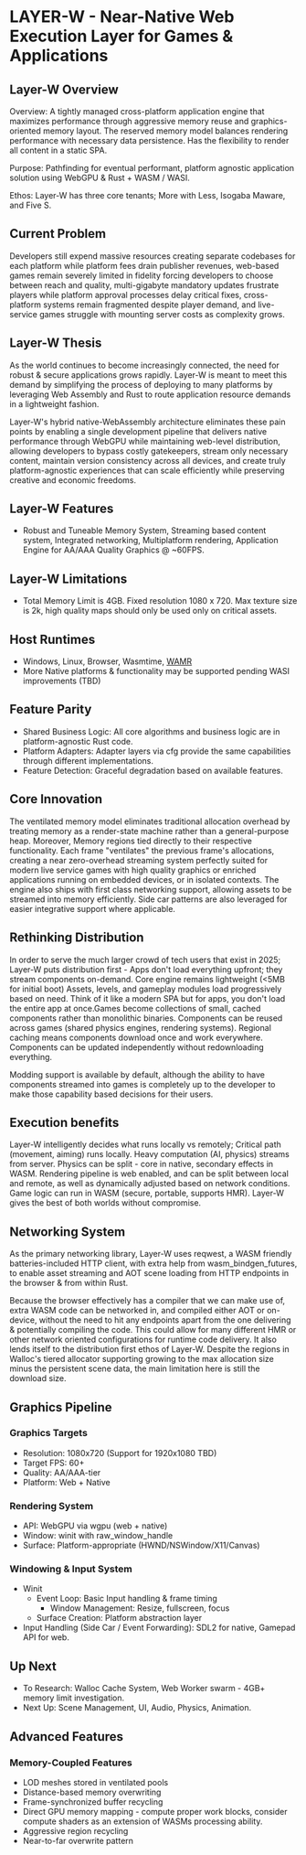 # LAYER-W - Near-Native Web Execution Layer for Games & Applications

## Layer-W Overview

Overview: A tightly managed cross-platform application engine that maximizes performance through aggressive memory reuse and graphics-oriented memory layout. The reserved memory model balances rendering performance with necessary data persistence. Has the flexibility to render all content in a static SPA.

Purpose: Pathfinding for eventual performant, platform agnostic application solution using WebGPU & Rust + WASM / WASI.

Ethos: Layer-W has three core tenants; More with Less, Isogaba Maware, and Five S.

## Current Problem

Developers still expend massive resources creating separate codebases for each platform while platform fees drain publisher revenues, web-based games remain severely limited in fidelity forcing developers to choose between reach and quality, multi-gigabyte mandatory updates frustrate players while platform approval processes delay critical fixes, cross-platform systems remain fragmented despite player demand, and live-service games struggle with mounting server costs as complexity grows.

## Layer-W Thesis

As the world continues to become increasingly connected, the need for robust & secure applications grows rapidly. Layer-W is meant to meet this demand by simplifying the process of deploying to many platforms by leveraging Web Assembly and Rust to route application resource demands in a lightweight fashion.

Layer-W's hybrid native-WebAssembly architecture eliminates these pain points by enabling a single development pipeline that delivers native performance through WebGPU while maintaining web-level distribution, allowing developers to bypass costly gatekeepers, stream only necessary content, maintain version consistency across all devices, and create truly platform-agnostic experiences that can scale efficiently while preserving creative and economic freedoms.

## Layer-W Features

- Robust and Tuneable Memory System, Streaming based content system, Integrated networking, Multiplatform rendering, Application Engine for AA/AAA Quality Graphics @ ~60FPS.

## Layer-W Limitations

- Total Memory Limit is 4GB. Fixed resolution 1080 x 720. Max texture size is 2k, high quality maps should only be used only on critical assets.

## Host Runtimes

- Windows, Linux, Browser, Wasmtime, [WAMR](https://github.com/bytecodealliance/wasm-micro-runtime/tree/main)
- More Native platforms & functionality may be supported pending WASI improvements (TBD)

## Feature Parity

- Shared Business Logic: All core algorithms and business logic are in platform-agnostic Rust code.
- Platform Adapters: Adapter layers via cfg provide the same capabilities through different implementations.
- Feature Detection: Graceful degradation based on available features.

## Core Innovation

The ventilated memory model eliminates traditional allocation overhead by treating memory as a render-state machine rather than a general-purpose heap. Moreover, Memory regions tied directly to their respective functionality. Each frame "ventilates" the previous frame's allocations, creating a near zero-overhead streaming system perfectly suited for modern live service games with high quality graphics or enriched applications running on embedded devices, or in isolated contexts. The engine also ships with first class networking support, allowing assets to be streamed into memory efficiently. Side car patterns are also leveraged for easier integrative support where applicable.

## Rethinking Distribution

In order to serve the much larger crowd of tech users that exist in 2025; Layer-W puts distribution first - Apps don't load everything upfront; they stream components on-demand. Core engine remains lightweight (<5MB for initial boot) Assets, levels, and gameplay modules load progressively based on need. Think of it like a modern SPA but for apps, you don't load the entire app at once.Games become collections of small, cached components rather than monolithic binaries. Components can be reused across games (shared physics engines, rendering systems). Regional caching means components download once and work everywhere. Components can be updated independently without redownloading everything.

Modding support is available by default, although the ability to have components streamed into games is completely up to the developer to make those capability based decisions for their users.

## Execution benefits

Layer-W intelligently decides what runs locally vs remotely; Critical path (movement, aiming) runs locally. Heavy computation (AI, physics) streams from server. Physics can be split - core in native, secondary effects in WASM. Rendering pipeline is web enabled, and can be split between local and remote, as well as dynamically adjusted based on network conditions. Game logic can run in WASM (secure, portable, supports HMR). Layer-W gives the best of both worlds without compromise.

## Networking System

As the primary networking library, Layer-W uses reqwest, a WASM friendly batteries-included HTTP client, with extra help from wasm_bindgen_futures, to enable asset streaming and AOT scene loading from HTTP endpoints in the browser & from within Rust.

Because the browser effectively has a compiler that we can make use of, extra WASM code can be networked in, and compiled either AOT or on-device, without the need to hit any endpoints apart from the one delivering & potentially compiling the code. This could allow for many different HMR or other network oriented configurations for runtime code delivery. It also lends itself to the distribution first ethos of Layer-W. Despite the regions in Walloc's tiered allocator supporting growing to the max allocation size minus the persistent scene data, the main limitation here is still the download size.

## Graphics Pipeline

### Graphics Targets

- Resolution: 1080x720 (Support for 1920x1080 TBD)
- Target FPS: 60+
- Quality: AA/AAA-tier
- Platform: Web + Native

### Rendering System

- API: WebGPU via wgpu (web + native)
- Window: winit with raw_window_handle
- Surface: Platform-appropriate (HWND/NSWindow/X11/Canvas)

### Windowing & Input System

- Winit
  - Event Loop: Basic Input handling & frame timing
    - Window Management: Resize, fullscreen, focus
  - Surface Creation: Platform abstraction layer
- Input Handling (Side Car / Event Forwarding): SDL2 for native, Gamepad API for web.

## Up Next

- To Research: Walloc Cache System, Web Worker swarm - 4GB+ memory limit investigation.
- Next Up: Scene Management, UI, Audio, Physics, Animation.

## Advanced Features

### Memory-Coupled Features

- LOD meshes stored in ventilated pools
- Distance-based memory overwriting
- Frame-synchronized buffer recycling
- Direct GPU memory mapping - compute proper work blocks, consider compute shaders as an extension of WASMs processing ability.
- Aggressive region recycling
- Near-to-far overwrite pattern
